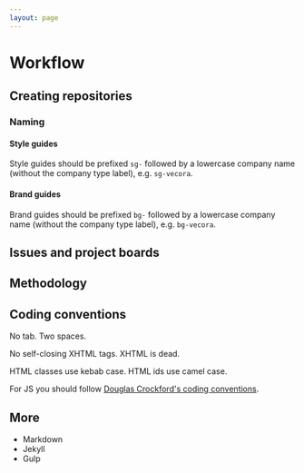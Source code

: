 ```yaml
---
layout: page
---
```


# Workflow

## Creating repositories

### Naming

#### Style guides
Style guides should be prefixed `sg-` followed by a lowercase company name (without the company type label), e.g. `sg-vecora`.

#### Brand guides
Brand guides should be prefixed `bg-` followed by a lowercase company name (without the company type label), e.g. `bg-vecora`.


## Issues and project boards

## Methodology

## Coding conventions

No tab. Two spaces.

No self-closing XHTML tags. XHTML is dead.

HTML classes use kebab case. HTML ids use camel case.

For JS you should follow [Douglas Crockford's coding conventions](https://crockford.com/javascript/code.html).

## More
* Markdown
* Jekyll
* Gulp
